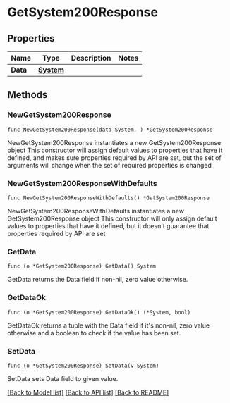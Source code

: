 # GetSystem200Response

## Properties

Name | Type | Description | Notes
------------ | ------------- | ------------- | -------------
**Data** | [**System**](System.md) |  | 

## Methods

### NewGetSystem200Response

`func NewGetSystem200Response(data System, ) *GetSystem200Response`

NewGetSystem200Response instantiates a new GetSystem200Response object
This constructor will assign default values to properties that have it defined,
and makes sure properties required by API are set, but the set of arguments
will change when the set of required properties is changed

### NewGetSystem200ResponseWithDefaults

`func NewGetSystem200ResponseWithDefaults() *GetSystem200Response`

NewGetSystem200ResponseWithDefaults instantiates a new GetSystem200Response object
This constructor will only assign default values to properties that have it defined,
but it doesn't guarantee that properties required by API are set

### GetData

`func (o *GetSystem200Response) GetData() System`

GetData returns the Data field if non-nil, zero value otherwise.

### GetDataOk

`func (o *GetSystem200Response) GetDataOk() (*System, bool)`

GetDataOk returns a tuple with the Data field if it's non-nil, zero value otherwise
and a boolean to check if the value has been set.

### SetData

`func (o *GetSystem200Response) SetData(v System)`

SetData sets Data field to given value.



[[Back to Model list]](../README.md#documentation-for-models) [[Back to API list]](../README.md#documentation-for-api-endpoints) [[Back to README]](../README.md)


